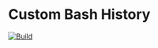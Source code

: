 # Custom Bash History

[![Build](https://github.com/lancethomps/bashhistory/actions/workflows/build.yml/badge.svg)](https://github.com/lancethomps/bashhistory/actions/workflows/build.yml)
